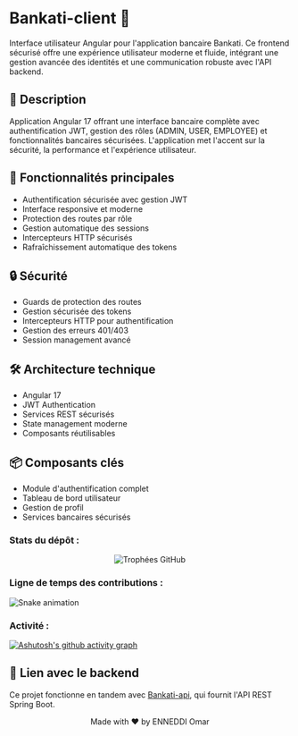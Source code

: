 # Bankati-client 🏦

Interface utilisateur Angular pour l'application bancaire Bankati. Ce frontend sécurisé offre une expérience utilisateur moderne et fluide, intégrant une gestion avancée des identités et une communication robuste avec l'API backend.

## 🎯 Description

Application Angular 17 offrant une interface bancaire complète avec authentification JWT, gestion des rôles (ADMIN, USER, EMPLOYEE) et fonctionnalités bancaires sécurisées. L'application met l'accent sur la sécurité, la performance et l'expérience utilisateur.

## 🚀 Fonctionnalités principales

- Authentification sécurisée avec gestion JWT
- Interface responsive et moderne
- Protection des routes par rôle
- Gestion automatique des sessions
- Intercepteurs HTTP sécurisés
- Rafraîchissement automatique des tokens

## 🔒 Sécurité

- Guards de protection des routes
- Gestion sécurisée des tokens
- Intercepteurs HTTP pour authentification
- Gestion des erreurs 401/403
- Session management avancé

## 🛠️ Architecture technique

- Angular 17
- JWT Authentication
- Services REST sécurisés
- State management moderne
- Composants réutilisables

## 📦 Composants clés

- Module d'authentification complet
- Tableau de bord utilisateur
- Gestion de profil
- Services bancaires sécurisés

### Stats du dépôt :
<p align="center">
<img src="https://github-profile-trophy.vercel.app/?username=votre-username&theme=darkhub&margin-w=15" alt="Trophées GitHub"/>
</p>

### Ligne de temps des contributions :
![Snake animation](https://github.com/votre-username/votre-username/blob/output/github-contribution-grid-snake.svg)

### Activité :
[![Ashutosh's github activity graph](https://github-readme-activity-graph.vercel.app/graph?username=votre-username&theme=github)](https://github.com/ashutosh00710/github-readme-activity-graph)

## 🔗 Lien avec le backend

Ce projet fonctionne en tandem avec [Bankati-api](https://github.com/ENNEDDI-Omar/Bankati-api.git), qui fournit l'API REST Spring Boot.
<div align="center">
Made with ❤️ by ENNEDDI Omar
</div>
